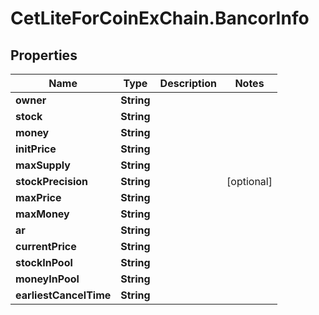 # CetLiteForCoinExChain.BancorInfo

## Properties
Name | Type | Description | Notes
------------ | ------------- | ------------- | -------------
**owner** | **String** |  | 
**stock** | **String** |  | 
**money** | **String** |  | 
**initPrice** | **String** |  | 
**maxSupply** | **String** |  | 
**stockPrecision** | **String** |  | [optional] 
**maxPrice** | **String** |  | 
**maxMoney** | **String** |  | 
**ar** | **String** |  | 
**currentPrice** | **String** |  | 
**stockInPool** | **String** |  | 
**moneyInPool** | **String** |  | 
**earliestCancelTime** | **String** |  | 

